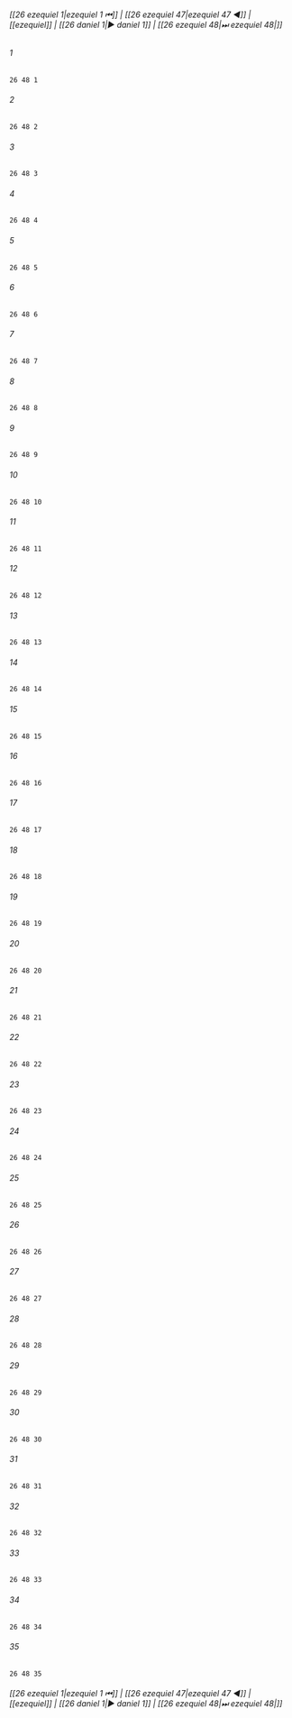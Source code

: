 
###### [[26 ezequiel 1|ezequiel 1 ⏮]] | [[26 ezequiel 47|ezequiel 47 ◀]] | [[ezequiel]] | [[26 daniel 1|▶ daniel 1]] | [[26 ezequiel 48|⏭ ezequiel 48|]]

###### 1
``` verse
26 48 1 
```
###### 2
``` verse
26 48 2 
```
###### 3
``` verse
26 48 3 
```
###### 4
``` verse
26 48 4 
```
###### 5
``` verse
26 48 5 
```
###### 6
``` verse
26 48 6 
```
###### 7
``` verse
26 48 7 
```
###### 8
``` verse
26 48 8 
```
###### 9
``` verse
26 48 9 
```
###### 10
``` verse
26 48 10 
```
###### 11
``` verse
26 48 11 
```
###### 12
``` verse
26 48 12 
```
###### 13
``` verse
26 48 13 
```
###### 14
``` verse
26 48 14 
```
###### 15
``` verse
26 48 15 
```
###### 16
``` verse
26 48 16 
```
###### 17
``` verse
26 48 17 
```
###### 18
``` verse
26 48 18 
```
###### 19
``` verse
26 48 19 
```
###### 20
``` verse
26 48 20 
```
###### 21
``` verse
26 48 21 
```
###### 22
``` verse
26 48 22 
```
###### 23
``` verse
26 48 23 
```
###### 24
``` verse
26 48 24 
```
###### 25
``` verse
26 48 25 
```
###### 26
``` verse
26 48 26 
```
###### 27
``` verse
26 48 27 
```
###### 28
``` verse
26 48 28 
```
###### 29
``` verse
26 48 29 
```
###### 30
``` verse
26 48 30 
```
###### 31
``` verse
26 48 31 
```
###### 32
``` verse
26 48 32 
```
###### 33
``` verse
26 48 33 
```
###### 34
``` verse
26 48 34 
```
###### 35
``` verse
26 48 35 
```

###### [[26 ezequiel 1|ezequiel 1 ⏮]] | [[26 ezequiel 47|ezequiel 47 ◀]] | [[ezequiel]] | [[26 daniel 1|▶ daniel 1]] | [[26 ezequiel 48|⏭ ezequiel 48|]]

